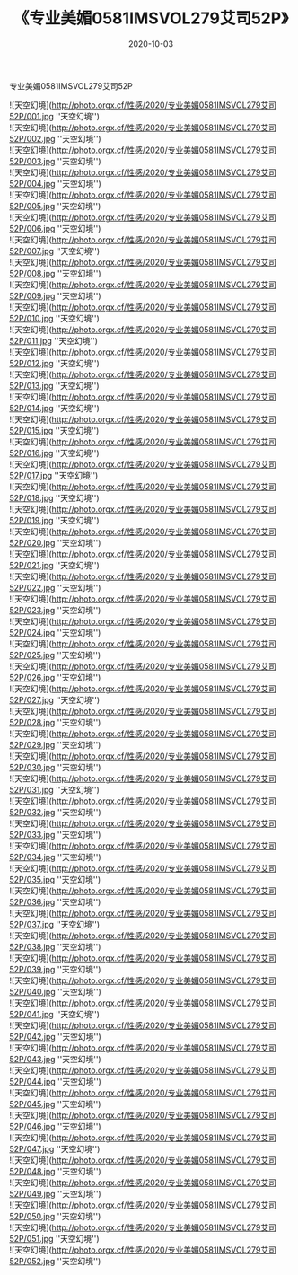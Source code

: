 ﻿---
layout: post
title:  《专业美媚0581IMSVOL279艾司52P》
date:   2020-10-03
img: http://photo.orgx.cf/性感/2020/专业美媚0581IMSVOL279艾司52P/000.jpg
categories: [美女, 性感, 泳衣]
---

专业美媚0581IMSVOL279艾司52P



![天空幻境](http://photo.orgx.cf/性感/2020/专业美媚0581IMSVOL279艾司52P/001.jpg ''天空幻境'') <br>
![天空幻境](http://photo.orgx.cf/性感/2020/专业美媚0581IMSVOL279艾司52P/002.jpg ''天空幻境'') <br>
![天空幻境](http://photo.orgx.cf/性感/2020/专业美媚0581IMSVOL279艾司52P/003.jpg ''天空幻境'') <br>
![天空幻境](http://photo.orgx.cf/性感/2020/专业美媚0581IMSVOL279艾司52P/004.jpg ''天空幻境'') <br>
![天空幻境](http://photo.orgx.cf/性感/2020/专业美媚0581IMSVOL279艾司52P/005.jpg ''天空幻境'') <br>
![天空幻境](http://photo.orgx.cf/性感/2020/专业美媚0581IMSVOL279艾司52P/006.jpg ''天空幻境'') <br>
![天空幻境](http://photo.orgx.cf/性感/2020/专业美媚0581IMSVOL279艾司52P/007.jpg ''天空幻境'') <br>
![天空幻境](http://photo.orgx.cf/性感/2020/专业美媚0581IMSVOL279艾司52P/008.jpg ''天空幻境'') <br>
![天空幻境](http://photo.orgx.cf/性感/2020/专业美媚0581IMSVOL279艾司52P/009.jpg ''天空幻境'') <br>
![天空幻境](http://photo.orgx.cf/性感/2020/专业美媚0581IMSVOL279艾司52P/010.jpg ''天空幻境'') <br>
![天空幻境](http://photo.orgx.cf/性感/2020/专业美媚0581IMSVOL279艾司52P/011.jpg ''天空幻境'') <br>
![天空幻境](http://photo.orgx.cf/性感/2020/专业美媚0581IMSVOL279艾司52P/012.jpg ''天空幻境'') <br>
![天空幻境](http://photo.orgx.cf/性感/2020/专业美媚0581IMSVOL279艾司52P/013.jpg ''天空幻境'') <br>
![天空幻境](http://photo.orgx.cf/性感/2020/专业美媚0581IMSVOL279艾司52P/014.jpg ''天空幻境'') <br>
![天空幻境](http://photo.orgx.cf/性感/2020/专业美媚0581IMSVOL279艾司52P/015.jpg ''天空幻境'') <br>
![天空幻境](http://photo.orgx.cf/性感/2020/专业美媚0581IMSVOL279艾司52P/016.jpg ''天空幻境'') <br>
![天空幻境](http://photo.orgx.cf/性感/2020/专业美媚0581IMSVOL279艾司52P/017.jpg ''天空幻境'') <br>
![天空幻境](http://photo.orgx.cf/性感/2020/专业美媚0581IMSVOL279艾司52P/018.jpg ''天空幻境'') <br>
![天空幻境](http://photo.orgx.cf/性感/2020/专业美媚0581IMSVOL279艾司52P/019.jpg ''天空幻境'') <br>
![天空幻境](http://photo.orgx.cf/性感/2020/专业美媚0581IMSVOL279艾司52P/020.jpg ''天空幻境'') <br>
![天空幻境](http://photo.orgx.cf/性感/2020/专业美媚0581IMSVOL279艾司52P/021.jpg ''天空幻境'') <br>
![天空幻境](http://photo.orgx.cf/性感/2020/专业美媚0581IMSVOL279艾司52P/022.jpg ''天空幻境'') <br>
![天空幻境](http://photo.orgx.cf/性感/2020/专业美媚0581IMSVOL279艾司52P/023.jpg ''天空幻境'') <br>
![天空幻境](http://photo.orgx.cf/性感/2020/专业美媚0581IMSVOL279艾司52P/024.jpg ''天空幻境'') <br>
![天空幻境](http://photo.orgx.cf/性感/2020/专业美媚0581IMSVOL279艾司52P/025.jpg ''天空幻境'') <br>
![天空幻境](http://photo.orgx.cf/性感/2020/专业美媚0581IMSVOL279艾司52P/026.jpg ''天空幻境'') <br>
![天空幻境](http://photo.orgx.cf/性感/2020/专业美媚0581IMSVOL279艾司52P/027.jpg ''天空幻境'') <br>
![天空幻境](http://photo.orgx.cf/性感/2020/专业美媚0581IMSVOL279艾司52P/028.jpg ''天空幻境'') <br>
![天空幻境](http://photo.orgx.cf/性感/2020/专业美媚0581IMSVOL279艾司52P/029.jpg ''天空幻境'') <br>
![天空幻境](http://photo.orgx.cf/性感/2020/专业美媚0581IMSVOL279艾司52P/030.jpg ''天空幻境'') <br>
![天空幻境](http://photo.orgx.cf/性感/2020/专业美媚0581IMSVOL279艾司52P/031.jpg ''天空幻境'') <br>
![天空幻境](http://photo.orgx.cf/性感/2020/专业美媚0581IMSVOL279艾司52P/032.jpg ''天空幻境'') <br>
![天空幻境](http://photo.orgx.cf/性感/2020/专业美媚0581IMSVOL279艾司52P/033.jpg ''天空幻境'') <br>
![天空幻境](http://photo.orgx.cf/性感/2020/专业美媚0581IMSVOL279艾司52P/034.jpg ''天空幻境'') <br>
![天空幻境](http://photo.orgx.cf/性感/2020/专业美媚0581IMSVOL279艾司52P/035.jpg ''天空幻境'') <br>
![天空幻境](http://photo.orgx.cf/性感/2020/专业美媚0581IMSVOL279艾司52P/036.jpg ''天空幻境'') <br>
![天空幻境](http://photo.orgx.cf/性感/2020/专业美媚0581IMSVOL279艾司52P/037.jpg ''天空幻境'') <br>
![天空幻境](http://photo.orgx.cf/性感/2020/专业美媚0581IMSVOL279艾司52P/038.jpg ''天空幻境'') <br>
![天空幻境](http://photo.orgx.cf/性感/2020/专业美媚0581IMSVOL279艾司52P/039.jpg ''天空幻境'') <br>
![天空幻境](http://photo.orgx.cf/性感/2020/专业美媚0581IMSVOL279艾司52P/040.jpg ''天空幻境'') <br>
![天空幻境](http://photo.orgx.cf/性感/2020/专业美媚0581IMSVOL279艾司52P/041.jpg ''天空幻境'') <br>
![天空幻境](http://photo.orgx.cf/性感/2020/专业美媚0581IMSVOL279艾司52P/042.jpg ''天空幻境'') <br>
![天空幻境](http://photo.orgx.cf/性感/2020/专业美媚0581IMSVOL279艾司52P/043.jpg ''天空幻境'') <br>
![天空幻境](http://photo.orgx.cf/性感/2020/专业美媚0581IMSVOL279艾司52P/044.jpg ''天空幻境'') <br>
![天空幻境](http://photo.orgx.cf/性感/2020/专业美媚0581IMSVOL279艾司52P/045.jpg ''天空幻境'') <br>
![天空幻境](http://photo.orgx.cf/性感/2020/专业美媚0581IMSVOL279艾司52P/046.jpg ''天空幻境'') <br>
![天空幻境](http://photo.orgx.cf/性感/2020/专业美媚0581IMSVOL279艾司52P/047.jpg ''天空幻境'') <br>
![天空幻境](http://photo.orgx.cf/性感/2020/专业美媚0581IMSVOL279艾司52P/048.jpg ''天空幻境'') <br>
![天空幻境](http://photo.orgx.cf/性感/2020/专业美媚0581IMSVOL279艾司52P/049.jpg ''天空幻境'') <br>
![天空幻境](http://photo.orgx.cf/性感/2020/专业美媚0581IMSVOL279艾司52P/050.jpg ''天空幻境'') <br>
![天空幻境](http://photo.orgx.cf/性感/2020/专业美媚0581IMSVOL279艾司52P/051.jpg ''天空幻境'') <br>
![天空幻境](http://photo.orgx.cf/性感/2020/专业美媚0581IMSVOL279艾司52P/052.jpg ''天空幻境'') <br>
